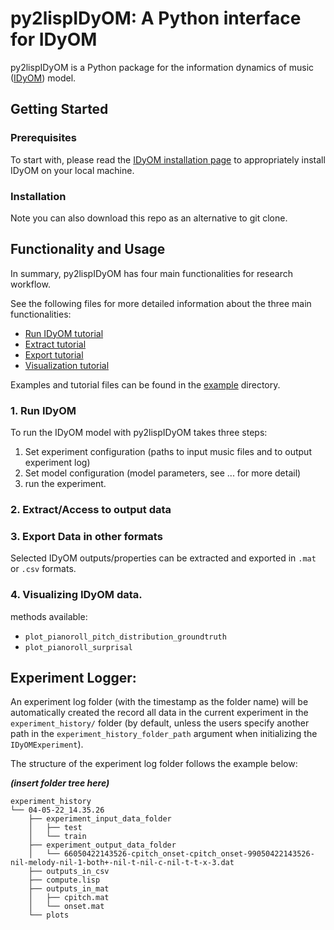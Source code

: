 # py2lispIDyOM: A Python interface for IDyOM

py2lispIDyOM is a Python package for the information dynamics of music ([IDyOM](https://github.com/mtpearce/idyom/))
model.

## Getting Started

### Prerequisites

To start with, please read the [IDyOM installation page](https://github.com/mtpearce/idyom/wiki/Installation) to
appropriately install IDyOM on your local machine.

### Installation

Note you can also download this repo as an alternative to git clone.

## Functionality and Usage

In summary, py2lispIDyOM has four main functionalities for research workflow.

See the following files for more detailed information about the three main functionalities:

- [Run IDyOM tutorial](tutorials/runIDyOM_tutorial.md)
- [Extract tutorial](tutorials/extract_tutorial.md)
- [Export tutorial](tutorials/export_tutorial.md)
- [Visualization tutorial](tutorials/visualization_tutorial.md)

Examples and tutorial files can be found in the [example](examples) directory.

### 1. Run IDyOM

To run the IDyOM model with py2lispIDyOM takes three steps:

1) Set experiment configuration (paths to input music files and to output experiment log)
2) Set model configuration (model parameters, see ... for more detail)
3) run the experiment.

### 2. Extract/Access to output data

### 3. Export Data in other formats

Selected IDyOM outputs/properties can be extracted and exported in `.mat` or `.csv` formats.

### 4. Visualizing IDyOM data.

methods available:

- `plot_pianoroll_pitch_distribution_groundtruth`
- `plot_pianoroll_surprisal`



## Experiment Logger:

An experiment log folder (with the timestamp as the folder name) will be automatically 
created the record all data in the current experiment in the `experiment_history/` folder 
(by default, unless the users specify another path in the `experiment_history_folder_path` argument 
when initializing the `IDyOMExperiment`). 

The structure of the experiment log folder follows the example below:

**_(insert folder tree here)_**

```
experiment_history
└── 04-05-22_14.35.26
    ├── experiment_input_data_folder
    │   ├── test
    │   └── train
    ├── experiment_output_data_folder
    │   └── 66050422143526-cpitch_onset-cpitch_onset-99050422143526-nil-melody-nil-1-both+-nil-t-nil-c-nil-t-t-x-3.dat
    ├── outputs_in_csv
    ├── compute.lisp
    ├── outputs_in_mat
    │   ├── cpitch.mat
    │   └── onset.mat
    └── plots
    
```